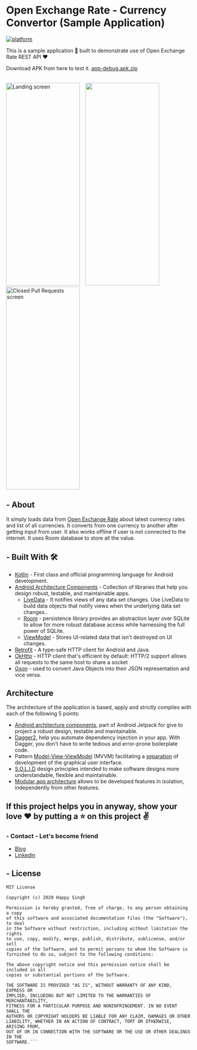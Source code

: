 # Open Exchange Rate - Currency Convertor (Sample Application)
[![platform](https://img.shields.io/badge/platform-Android-yellow.svg)](https://www.android.com)

This is a sample application 📱 built to demonstrate use of Open Exchange Rate REST API ❤️

Download APK from here to test it.
[app-debug.apk.zip](https://github.com/saxenasachin/Open-Exchange-Rates-Currency-Convertor-Android/files/9697991/app-debug.apk.zip)
<br/>
<br/>

<img width="200" height="550" alt="Landing screen" src="https://user-images.githubusercontent.com/22069181/193595106-44daae5b-f2f8-4ff2-8f79-a8f7dffc9705.jpg">&nbsp;&nbsp;&nbsp;&nbsp;<img width="200" height="550" src="https://user-images.githubusercontent.com/22069181/193595147-b4562495-f658-43bd-b573-6aec66ff9b05.jpg">&nbsp;&nbsp;&nbsp;&nbsp;<img width="200" height="550" alt="Closed Pull Requests screen" src="https://user-images.githubusercontent.com/22069181/193595180-fdbc1053-df73-4acb-87b8-959ddf7a7706.jpg">


## - About
It simply loads data from [Open Exchange Rate](https://openexchangerates.org/) about latest currency rates and list of all currencies. It converts from one currency to another after getting input from user. It also works offline if user is not connected to the internet. It uses Room database to store all the value.

## - Built With 🛠
- [Kotlin](https://kotlinlang.org/) - First class and official programming language for Android development.
- [Android Architecture Components](https://developer.android.com/topic/libraries/architecture) - Collection of libraries that help you design robust, testable, and maintainable apps.
  - [LiveData](https://developer.android.com/topic/libraries/architecture/livedata) - It notifies views of any data set changes. Use LiveData to build data objects that notify views when the underlying data set changes..
   - [Room](https://developer.android.com/jetpack/androidx/releases/room?gclid=Cj0KCQjwkOqZBhDNARIsAACsbfLyej9JhAOsH3EHot6AAZVY6gc_eQTTvc077gQoq469M1U8H9SK5uIaAo3aEALw_wcB&gclsrc=aw.ds) - persistence library provides an abstraction layer over SQLite to allow for more robust database access while harnessing the full power of SQLite.
  - [ViewModel](https://developer.android.com/topic/libraries/architecture/viewmodel) - Stores UI-related data that isn't destroyed on UI changes.
- [Retrofit](https://square.github.io/retrofit/) - A type-safe HTTP client for Android and Java.
- [OkHttp](http://square.github.io/okhttp/) - HTTP client that's efficient by default: HTTP/2 support allows all requests to the same host to share a socket
- [Gson](https://github.com/google/gson) - used to convert Java Objects into their JSON representation and vice versa.

## Architecture

The architecture of the application is based, apply and strictly complies with each of the following 5 points:
-   [Android architecture components](https://developer.android.com/topic/libraries/architecture/), part of Android Jetpack for give to project a robust design, testable and maintainable.
-   [Dagger2](https://developer.android.com/training/dependency-injection/dagger-android), help you automate dependency injection in your app. With Dagger, you don't have to write tedious and error-prone boilerplate code.
-   Pattern  [Model-View-ViewModel](https://en.wikipedia.org/wiki/Model%E2%80%93view%E2%80%93viewmodel)  (MVVM) facilitating a [separation](https://en.wikipedia.org/wiki/Separation_of_concerns) of development of the graphical user interface.
-   [S.O.L.I.D](https://en.wikipedia.org/wiki/SOLID)  design principles intended to make software designs more understandable, flexible and maintainable.
-   [Modular app architecture](https://proandroiddev.com/build-a-modular-android-app-architecture-25342d99de82)  allows to be developed features in isolation, independently from other features.

## If this project helps you in anyway, show your love :heart: by putting a :star: on this project :v:

### - Contact - Let's become friend
- [Blog](https://medium.com/@sachinsaxena28)
- [Linkedin](https://www.linkedin.com/in/sachin1790/)

## - License

```
MIT License

Copyright (c) 2020 Happy Singh

Permission is hereby granted, free of charge, to any person obtaining a copy
of this software and associated documentation files (the "Software"), to deal
in the Software without restriction, including without limitation the rights
to use, copy, modify, merge, publish, distribute, sublicense, and/or sell
copies of the Software, and to permit persons to whom the Software is
furnished to do so, subject to the following conditions:

The above copyright notice and this permission notice shall be included in all
copies or substantial portions of the Software.

THE SOFTWARE IS PROVIDED "AS IS", WITHOUT WARRANTY OF ANY KIND, EXPRESS OR
IMPLIED, INCLUDING BUT NOT LIMITED TO THE WARRANTIES OF MERCHANTABILITY,
FITNESS FOR A PARTICULAR PURPOSE AND NONINFRINGEMENT. IN NO EVENT SHALL THE
AUTHORS OR COPYRIGHT HOLDERS BE LIABLE FOR ANY CLAIM, DAMAGES OR OTHER
LIABILITY, WHETHER IN AN ACTION OF CONTRACT, TORT OR OTHERWISE, ARISING FROM,
OUT OF OR IN CONNECTION WITH THE SOFTWARE OR THE USE OR OTHER DEALINGS IN THE
SOFTWARE.```
